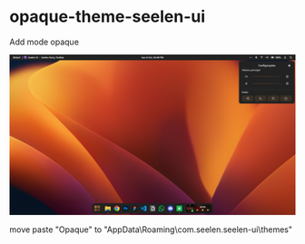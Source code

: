 # opaque-theme-seelen-ui
Add mode opaque

<img src="Captura de tela 2024-10-06 144854.png" />

move paste "Opaque" to "AppData\Roaming\com.seelen.seelen-ui\themes"
